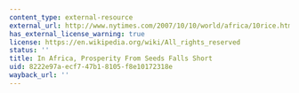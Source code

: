 ```yaml
---
content_type: external-resource
external_url: http://www.nytimes.com/2007/10/10/world/africa/10rice.html
has_external_license_warning: true
license: https://en.wikipedia.org/wiki/All_rights_reserved
status: ''
title: In Africa, Prosperity From Seeds Falls Short
uid: 8222e97a-ecf7-47b1-8105-f8e10172318e
wayback_url: ''
---
```

